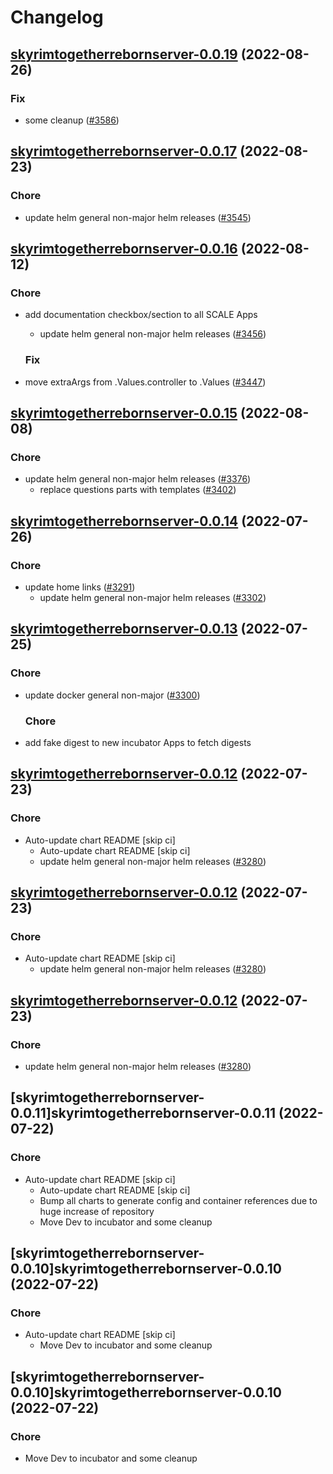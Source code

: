 # Changelog



## [skyrimtogetherrebornserver-0.0.19](https://github.com/truecharts/charts/compare/skyrimtogetherrebornserver-0.0.17...skyrimtogetherrebornserver-0.0.19) (2022-08-26)

### Fix

- some cleanup ([#3586](https://github.com/truecharts/charts/issues/3586))




## [skyrimtogetherrebornserver-0.0.17](https://github.com/truecharts/charts/compare/skyrimtogetherrebornserver-0.0.16...skyrimtogetherrebornserver-0.0.17) (2022-08-23)

### Chore

- update helm general non-major helm releases ([#3545](https://github.com/truecharts/charts/issues/3545))




## [skyrimtogetherrebornserver-0.0.16](https://github.com/truecharts/charts/compare/skyrimtogetherrebornserver-0.0.15...skyrimtogetherrebornserver-0.0.16) (2022-08-12)

### Chore

- add documentation checkbox/section to all SCALE Apps
  - update helm general non-major helm releases ([#3456](https://github.com/truecharts/charts/issues/3456))

  ### Fix

- move extraArgs from .Values.controller to .Values ([#3447](https://github.com/truecharts/charts/issues/3447))




## [skyrimtogetherrebornserver-0.0.15](https://github.com/truecharts/charts/compare/skyrimtogetherrebornserver-0.0.14...skyrimtogetherrebornserver-0.0.15) (2022-08-08)

### Chore

- update helm general non-major helm releases ([#3376](https://github.com/truecharts/charts/issues/3376))
  - replace questions parts with templates ([#3402](https://github.com/truecharts/charts/issues/3402))




## [skyrimtogetherrebornserver-0.0.14](https://github.com/truecharts/apps/compare/skyrimtogetherrebornserver-0.0.13...skyrimtogetherrebornserver-0.0.14) (2022-07-26)

### Chore

- update home links ([#3291](https://github.com/truecharts/apps/issues/3291))
  - update helm general non-major helm releases ([#3302](https://github.com/truecharts/apps/issues/3302))




## [skyrimtogetherrebornserver-0.0.13](https://github.com/truecharts/apps/compare/skyrimtogetherrebornserver-0.0.12...skyrimtogetherrebornserver-0.0.13) (2022-07-25)

### Chore

- update docker general non-major ([#3300](https://github.com/truecharts/apps/issues/3300))

  ### Chore

- add fake digest to new incubator Apps to fetch digests




## [skyrimtogetherrebornserver-0.0.12](https://github.com/truecharts/apps/compare/skyrimtogetherrebornserver-0.0.11...skyrimtogetherrebornserver-0.0.12) (2022-07-23)

### Chore

- Auto-update chart README [skip ci]
  - Auto-update chart README [skip ci]
  - update helm general non-major helm releases ([#3280](https://github.com/truecharts/apps/issues/3280))




## [skyrimtogetherrebornserver-0.0.12](https://github.com/truecharts/apps/compare/skyrimtogetherrebornserver-0.0.11...skyrimtogetherrebornserver-0.0.12) (2022-07-23)

### Chore

- Auto-update chart README [skip ci]
  - update helm general non-major helm releases ([#3280](https://github.com/truecharts/apps/issues/3280))




## [skyrimtogetherrebornserver-0.0.12](https://github.com/truecharts/apps/compare/skyrimtogetherrebornserver-0.0.11...skyrimtogetherrebornserver-0.0.12) (2022-07-23)

### Chore

- update helm general non-major helm releases ([#3280](https://github.com/truecharts/apps/issues/3280))




## [skyrimtogetherrebornserver-0.0.11]skyrimtogetherrebornserver-0.0.11 (2022-07-22)

### Chore

- Auto-update chart README [skip ci]
  - Auto-update chart README [skip ci]
  - Bump all charts to generate config and container references due to huge increase of repository
  - Move Dev to incubator and some cleanup




## [skyrimtogetherrebornserver-0.0.10]skyrimtogetherrebornserver-0.0.10 (2022-07-22)

### Chore

- Auto-update chart README [skip ci]
  - Move Dev to incubator and some cleanup




## [skyrimtogetherrebornserver-0.0.10]skyrimtogetherrebornserver-0.0.10 (2022-07-22)

### Chore

- Move Dev to incubator and some cleanup
